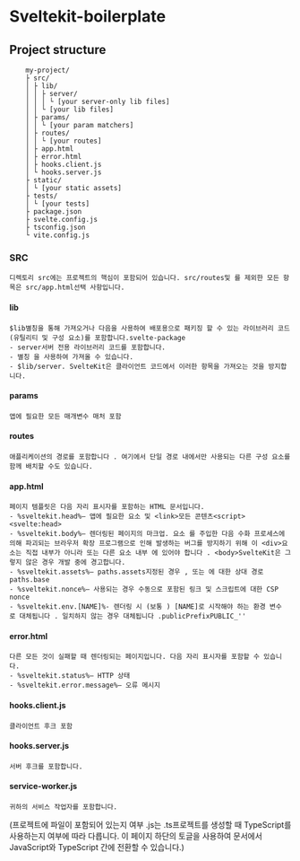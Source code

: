 # Sveltekit-boilerplate

## Project structure

```
    my-project/
    ├ src/
    │ ├ lib/
    │ │ ├ server/
    │ │ │ └ [your server-only lib files]
    │ │ └ [your lib files]
    │ ├ params/
    │ │ └ [your param matchers]
    │ ├ routes/
    │ │ └ [your routes]
    │ ├ app.html
    │ ├ error.html
    │ ├ hooks.client.js
    │ └ hooks.server.js
    ├ static/
    │ └ [your static assets]
    ├ tests/
    │ └ [your tests]
    ├ package.json
    ├ svelte.config.js
    ├ tsconfig.json
    └ vite.config.js
```

### SRC
    디렉토리 src에는 프로젝트의 핵심이 포함되어 있습니다. src/routes및 를 제외한 모든 항목은 src/app.html선택 사항입니다.

#### lib
    $lib별칭을 통해 가져오거나 다음을 사용하여 배포용으로 패키징 할 수 있는 라이브러리 코드(유틸리티 및 구성 요소)를 포함합니다.svelte-package
    - server서버 전용 라이브러리 코드를 포함합니다.
    - 별칭 을 사용하여 가져올 수 있습니다.
    - $lib/server. SvelteKit은 클라이언트 코드에서 이러한 항목을 가져오는 것을 방지합니다.
#### params
    앱에 필요한 모든 매개변수 매처 포함

#### routes
    애플리케이션의 경로를 포함합니다 . 여기에서 단일 경로 내에서만 사용되는 다른 구성 요소를 함께 배치할 수도 있습니다.

#### app.html
    페이지 템플릿은 다음 자리 표시자를 포함하는 HTML 문서입니다.
    - %sveltekit.head%— 앱에 필요한 요소 및 <link>모든 콘텐츠<script><svelte:head>
    - %sveltekit.body%— 렌더링된 페이지의 마크업. 요소 를 주입한 다음 수화 프로세스에 의해 파괴되는 브라우저 확장 프로그램으로 인해 발생하는 버그를 방지하기 위해 이 <div>요소는 직접 내부가 아니라 또는 다른 요소 내부 에 있어야 합니다 . <body>SvelteKit은 그렇지 않은 경우 개발 중에 경고합니다.
    - %sveltekit.assets%— paths.assets지정된 경우 , 또는 에 대한 상대 경로paths.base
    - %sveltekit.nonce%— 사용되는 경우 수동으로 포함된 링크 및 스크립트에 대한 CSP nonce
    - %sveltekit.env.[NAME]%- 렌더링 시 (보통 ) [NAME]로 시작해야 하는 환경 변수 로 대체됩니다 . 일치하지 않는 경우 대체됩니다 .publicPrefixPUBLIC_''

#### error.html
    다른 모든 것이 실패할 때 렌더링되는 페이지입니다. 다음 자리 표시자를 포함할 수 있습니다.
    - %sveltekit.status%— HTTP 상태
    - %sveltekit.error.message%— 오류 메시지

#### hooks.client.js
    클라이언트 후크 포함

#### hooks.server.js
    서버 후크를 포함합니다.

#### service-worker.js
    귀하의 서비스 작업자를 포함합니다.

(프로젝트에 파일이 포함되어 있는지 여부 .js는 .ts프로젝트를 생성할 때 TypeScript를 사용하는지 여부에 따라 다릅니다. 이 페이지 하단의 토글을 사용하여 문서에서 JavaScript와 TypeScript 간에 전환할 수 있습니다.)

